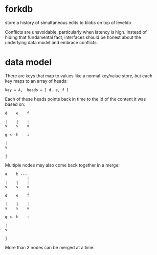 # forkdb

store a history of simultaneous edits to blobs on top of leveldb

Conflicts are unavoidable, particularly when latency is high. Instead of hiding
that fundamental fact, interfaces should be honest about the underlying data
model and embrace conflicts.

# data model

There are keys that map to values like a normal key/value store, but each key
maps to an array of heads:

```
key = A,  heads = [ d, e, f ]
```

Each of these heads points back in time to the id of the content it was based
on:

```
d    e    f

|    |    |
v    v    v

g <- h    i

|
v

j
```

Multiple nodes may also come back together in a merge:

```
a    b ---.
          |
|    |    |
v    v    v

d    e    f

|    |    |
v    v    v

g <- h    i

|
v

j
```

More than 2 nodes can be merged at a time.


